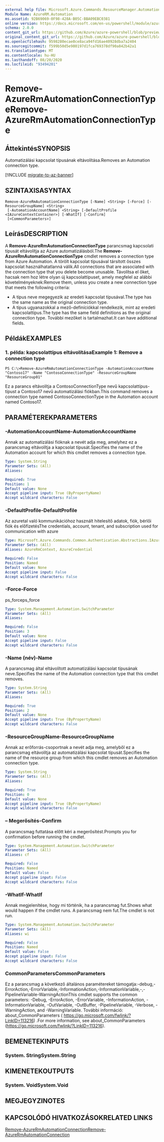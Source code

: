 ```yaml
---
external help file: Microsoft.Azure.Commands.ResourceManager.Automation.dll-Help.xml
Module Name: AzureRM.Automation
ms.assetid: 92B69069-0F98-428A-B05C-BBA09EBC0381
online version: https://docs.microsoft.com/en-us/powershell/module/azurerm.automation/remove-azurermautomationconnectiontype
schema: 2.0.0
content_git_url: https://github.com/Azure/azure-powershell/blob/preview/src/ResourceManager/Automation/Commands.Automation/help/Remove-AzureRmAutomationConnectionType.md
original_content_git_url: https://github.com/Azure/azure-powershell/blob/preview/src/ResourceManager/Automation/Commands.Automation/help/Remove-AzureRmAutomationConnectionType.md
ms.openlocfilehash: 9598280ecae0ce8aca94fd16ae40928dba7a2404
ms.sourcegitcommit: f599b50d5e980197d1fca769378df90a842b42a1
ms.translationtype: MT
ms.contentlocale: hu-HU
ms.lasthandoff: 08/20/2020
ms.locfileid: "93494201"
---
```

# <span data-ttu-id="4269c-101">Remove-AzureRmAutomationConnectionType</span><span class="sxs-lookup"><span data-stu-id="4269c-101">Remove-AzureRmAutomationConnectionType</span></span>

## <span data-ttu-id="4269c-102">Áttekintés</span><span class="sxs-lookup"><span data-stu-id="4269c-102">SYNOPSIS</span></span>
<span data-ttu-id="4269c-103">Automatizálási kapcsolat típusának eltávolítása.</span><span class="sxs-lookup"><span data-stu-id="4269c-103">Removes an Automation connection type.</span></span>

[!INCLUDE [migrate-to-az-banner](../../includes/migrate-to-az-banner.md)]

## <span data-ttu-id="4269c-104">SZINTAXISA</span><span class="sxs-lookup"><span data-stu-id="4269c-104">SYNTAX</span></span>

```
Remove-AzureRmAutomationConnectionType [-Name] <String> [-Force] [-ResourceGroupName] <String>
 [-AutomationAccountName] <String> [-DefaultProfile <IAzureContextContainer>] [-WhatIf] [-Confirm]
 [<CommonParameters>]
```

## <span data-ttu-id="4269c-105">Leírás</span><span class="sxs-lookup"><span data-stu-id="4269c-105">DESCRIPTION</span></span>
<span data-ttu-id="4269c-106">A **Remove-AzureRmAutomationConnectionType** parancsmag kapcsolati típusát eltávolítja az Azure automatizálásból.</span><span class="sxs-lookup"><span data-stu-id="4269c-106">The **Remove-AzureRmAutomationConnectionType** cmdlet removes a connection type from Azure Automation.</span></span>
<span data-ttu-id="4269c-107">A törölt kapcsolat típusával társított összes kapcsolat használhatatlanná válik.</span><span class="sxs-lookup"><span data-stu-id="4269c-107">All connections that are associated with the connection type that you delete become unusable.</span></span>
<span data-ttu-id="4269c-108">Távolítsa el őket, hacsak nem hoz létre olyan új kapcsolattípuset, amely megfelel az alábbi követelményeknek:</span><span class="sxs-lookup"><span data-stu-id="4269c-108">Remove them, unless you create a new connection type that meets the following criteria:</span></span> 
- <span data-ttu-id="4269c-109">A típus neve megegyezik az eredeti kapcsolat típusával.</span><span class="sxs-lookup"><span data-stu-id="4269c-109">The type has the same name as the original connection type.</span></span> 
- <span data-ttu-id="4269c-110">A típus ugyanazokkal a mező-definíciókkal rendelkezik, mint az eredeti kapcsolattípus.</span><span class="sxs-lookup"><span data-stu-id="4269c-110">The type has the same field definitions as the original connection type.</span></span>
<span data-ttu-id="4269c-111">További mezőket is tartalmazhat.</span><span class="sxs-lookup"><span data-stu-id="4269c-111">It can have additional fields.</span></span>

## <span data-ttu-id="4269c-112">Példák</span><span class="sxs-lookup"><span data-stu-id="4269c-112">EXAMPLES</span></span>

### <span data-ttu-id="4269c-113">1. példa: kapcsolattípus eltávolítása</span><span class="sxs-lookup"><span data-stu-id="4269c-113">Example 1: Remove a connection type</span></span>
```
PS C:\>Remove-AzureRmAutomationConnectionType -AutomationAccountName "Contoso17" -Name "ContosoConnectionType" -ResourceGroupName "ResourceGroup01"
```

<span data-ttu-id="4269c-114">Ez a parancs eltávolítja a ContosoConnectionType nevű kapcsolattípus-típust a Contoso17 nevű automatizálási fiókban.</span><span class="sxs-lookup"><span data-stu-id="4269c-114">This command removes a connection type named ContosoConnectionType in the Automation account named Contoso17.</span></span>

## <span data-ttu-id="4269c-115">PARAMÉTEREK</span><span class="sxs-lookup"><span data-stu-id="4269c-115">PARAMETERS</span></span>

### <span data-ttu-id="4269c-116">-AutomationAccountName</span><span class="sxs-lookup"><span data-stu-id="4269c-116">-AutomationAccountName</span></span>
<span data-ttu-id="4269c-117">Annak az automatizálási fióknak a nevét adja meg, amelyhez ez a parancsmag eltávolítja a kapcsolat típusát.</span><span class="sxs-lookup"><span data-stu-id="4269c-117">Specifies the name of the Automation account for which this cmdlet removes a connection type.</span></span>

```yaml
Type: System.String
Parameter Sets: (All)
Aliases:

Required: True
Position: 1
Default value: None
Accept pipeline input: True (ByPropertyName)
Accept wildcard characters: False
```

### <span data-ttu-id="4269c-118">-DefaultProfile</span><span class="sxs-lookup"><span data-stu-id="4269c-118">-DefaultProfile</span></span>
<span data-ttu-id="4269c-119">Az azuretal való kommunikációhoz használt hitelesítő adatok, fiók, bérlői fiók és előfizetés</span><span class="sxs-lookup"><span data-stu-id="4269c-119">The credentials, account, tenant, and subscription used for communication with azure</span></span>

```yaml
Type: Microsoft.Azure.Commands.Common.Authentication.Abstractions.IAzureContextContainer
Parameter Sets: (All)
Aliases: AzureRmContext, AzureCredential

Required: False
Position: Named
Default value: None
Accept pipeline input: False
Accept wildcard characters: False
```

### <span data-ttu-id="4269c-120">-Force</span><span class="sxs-lookup"><span data-stu-id="4269c-120">-Force</span></span>
<span data-ttu-id="4269c-121">ps_force</span><span class="sxs-lookup"><span data-stu-id="4269c-121">ps_force</span></span>

```yaml
Type: System.Management.Automation.SwitchParameter
Parameter Sets: (All)
Aliases:

Required: False
Position: 3
Default value: None
Accept pipeline input: False
Accept wildcard characters: False
```

### <span data-ttu-id="4269c-122">-Name (név)</span><span class="sxs-lookup"><span data-stu-id="4269c-122">-Name</span></span>
<span data-ttu-id="4269c-123">A parancsmag által eltávolított automatizálási kapcsolat típusának neve.</span><span class="sxs-lookup"><span data-stu-id="4269c-123">Specifies the name of the Automation connection type that this cmdlet removes.</span></span>

```yaml
Type: System.String
Parameter Sets: (All)
Aliases:

Required: True
Position: 2
Default value: None
Accept pipeline input: True (ByPropertyName)
Accept wildcard characters: False
```

### <span data-ttu-id="4269c-124">-ResourceGroupName</span><span class="sxs-lookup"><span data-stu-id="4269c-124">-ResourceGroupName</span></span>
<span data-ttu-id="4269c-125">Annak az erőforrás-csoportnak a nevét adja meg, amelyből ez a parancsmag eltávolítja az automatizálási kapcsolat típusát.</span><span class="sxs-lookup"><span data-stu-id="4269c-125">Specifies the name of the resource group from which this cmdlet removes an Automation connection type.</span></span>

```yaml
Type: System.String
Parameter Sets: (All)
Aliases:

Required: True
Position: 0
Default value: None
Accept pipeline input: True (ByPropertyName)
Accept wildcard characters: False
```

### <span data-ttu-id="4269c-126">– Megerősítés</span><span class="sxs-lookup"><span data-stu-id="4269c-126">-Confirm</span></span>
<span data-ttu-id="4269c-127">A parancsmag futtatása előtt kéri a megerősítést.</span><span class="sxs-lookup"><span data-stu-id="4269c-127">Prompts you for confirmation before running the cmdlet.</span></span>

```yaml
Type: System.Management.Automation.SwitchParameter
Parameter Sets: (All)
Aliases: cf

Required: False
Position: Named
Default value: False
Accept pipeline input: False
Accept wildcard characters: False
```

### <span data-ttu-id="4269c-128">-WhatIf</span><span class="sxs-lookup"><span data-stu-id="4269c-128">-WhatIf</span></span>
<span data-ttu-id="4269c-129">Annak megjelenítése, hogy mi történik, ha a parancsmag fut.</span><span class="sxs-lookup"><span data-stu-id="4269c-129">Shows what would happen if the cmdlet runs.</span></span>
<span data-ttu-id="4269c-130">A parancsmag nem fut.</span><span class="sxs-lookup"><span data-stu-id="4269c-130">The cmdlet is not run.</span></span>

```yaml
Type: System.Management.Automation.SwitchParameter
Parameter Sets: (All)
Aliases: wi

Required: False
Position: Named
Default value: False
Accept pipeline input: False
Accept wildcard characters: False
```

### <span data-ttu-id="4269c-131">CommonParameters</span><span class="sxs-lookup"><span data-stu-id="4269c-131">CommonParameters</span></span>
<span data-ttu-id="4269c-132">Ez a parancsmag a következő általános paramétereket támogatja:-debug,-ErrorAction,-ErrorVariable,-InformationAction,-InformationVariable,-,-PipelineVariable-WarningAction</span><span class="sxs-lookup"><span data-stu-id="4269c-132">This cmdlet supports the common parameters: -Debug, -ErrorAction, -ErrorVariable, -InformationAction, -InformationVariable, -OutVariable, -OutBuffer, -PipelineVariable, -Verbose, -WarningAction, and -WarningVariable.</span></span> <span data-ttu-id="4269c-133">További információ: about_CommonParameters ( https://go.microsoft.com/fwlink/?LinkID=113216) .</span><span class="sxs-lookup"><span data-stu-id="4269c-133">For more information, see about_CommonParameters (https://go.microsoft.com/fwlink/?LinkID=113216).</span></span>

## <span data-ttu-id="4269c-134">BEMENETEK</span><span class="sxs-lookup"><span data-stu-id="4269c-134">INPUTS</span></span>

### <span data-ttu-id="4269c-135">System. String</span><span class="sxs-lookup"><span data-stu-id="4269c-135">System.String</span></span>

## <span data-ttu-id="4269c-136">KIMENETEK</span><span class="sxs-lookup"><span data-stu-id="4269c-136">OUTPUTS</span></span>

### <span data-ttu-id="4269c-137">System. Void</span><span class="sxs-lookup"><span data-stu-id="4269c-137">System.Void</span></span>

## <span data-ttu-id="4269c-138">MEGJEGYZI</span><span class="sxs-lookup"><span data-stu-id="4269c-138">NOTES</span></span>

## <span data-ttu-id="4269c-139">KAPCSOLÓDÓ HIVATKOZÁSOK</span><span class="sxs-lookup"><span data-stu-id="4269c-139">RELATED LINKS</span></span>

[<span data-ttu-id="4269c-140">Remove-AzureRmAutomationConnection</span><span class="sxs-lookup"><span data-stu-id="4269c-140">Remove-AzureRmAutomationConnection</span></span>](./Remove-AzureRMAutomationConnection.md)



